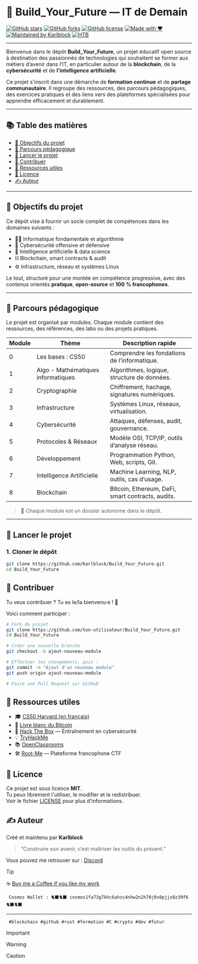 # 🚀 Build_Your_Future — IT de Demain

[![GitHub stars](https://img.shields.io/github/stars/Karlblock/Build_Your_Future?style=social)](https://github.com/Karlblock/Build_Your_Future/stargazers)
[![GitHub forks](https://img.shields.io/github/forks/Karlblock/Build_Your_Future?style=social)](https://github.com/Karlblock/Build_Your_Future/network)
[![GitHub license](https://img.shields.io/github/license/Karlblock/Build_Your_Future?style=flat-square)](LICENSE)
[![Made with ❤️](https://img.shields.io/badge/Made%20with-%E2%9D%A4-red?style=flat-square)](#)
[![Maintained by Karlblock](https://img.shields.io/badge/Maintained%20by-Karlblock-blue?style=flat-square)](https://github.com/Karlblock)
[![HTB](https://img.shields.io/badge/HackTheBox-User-black?logo=HackTheBox&logoColor=green&style=flat-square)](https://app.hackthebox.com/profile/Karlblock)



---

Bienvenue dans le dépôt **Build_Your_Future**, un projet éducatif open source à destination des passionnés de technologies qui souhaitent se former aux métiers d’avenir dans l’IT, en particulier autour de la **blockchain**, de la **cybersécurité** et de **l'intelligence artificielle**.

Ce projet s'inscrit dans une démarche de **formation continue** et de **partage communautaire**. Il regroupe des ressources, des parcours pédagogiques, des exercices pratiques et des liens vers des plateformes spécialisées pour apprendre efficacement et durablement.

---

## 📚 Table des matières

- [🎯 Objectifs du projet](#-objectifs-du-projet)
- [🧭 Parcours pédagogique](#-parcours-pédagogique)
- [🚀 Lancer le projet](#-lancer-le-projet)
- [🤝 Contribuer](#-contribuer)
- [📎 Ressources utiles](#-ressources-utiles)
- [🪪 Licence](#-licence)
- [✍️ Auteur](#-auteur)

---

## 🎯 Objectifs du projet

Ce dépôt vise à fournir un socle complet de compétences dans les domaines suivants :

- 👨‍💻 Informatique fondamentale et algorithmie
- 🔐 Cybersécurité offensive et défensive
- 🧠 Intelligence artificielle & data science
- ⛓️ Blockchain, smart contracts & audit
- ⚙️ Infrastructure, réseau et systèmes Linux

Le tout, structuré pour une montée en compétence progressive, avec des contenus orientés **pratique**, **open-source** et **100 % francophones**.

---

## 🧭 Parcours pédagogique

Le projet est organisé par modules. Chaque module contient des ressources, des références, des labs ou des projets pratiques.

| Module | Thème                                 | Description rapide                                    |
|--------|----------------------------------------|--------------------------------------------------------|
| 0      | Les bases : CS50                      | Comprendre les fondations de l’informatique.          |
| 1      | Algo - Mathématiques informatiques    | Algorithmes, logique, structure de données.           |
| 2      | Cryptographie                          | Chiffrement, hachage, signatures numériques.           |
| 3      | Infrastructure                         | Systèmes Linux, réseaux, virtualisation.              |
| 4      | Cybersécurité                          | Attaques, défenses, audit, gouvernance.               |
| 5      | Protocoles & Réseaux                   | Modèle OSI, TCP/IP, outils d’analyse réseau.          |
| 6      | Développement                          | Programmation Python, Web, scripts, Git.              |
| 7      | Intelligence Artificielle              | Machine Learning, NLP, outils, cas d’usage.           |
| 8      | Blockchain                             | Bitcoin, Ethereum, DeFi, smart contracts, audits.     |

> 📂 Chaque module est un dossier autonome dans le dépôt.

---

## 🚀 Lancer le projet

### 1. Cloner le dépôt

```bash
git clone https://github.com/Karlblock/Build_Your_Future.git
cd Build_Your_Future
```

## 🤝 Contribuer
Tu veux contribuer ? Tu es le/la bienvenu·e ! 🙌

Voici comment participer :
```bash
# Fork du projet
git clone https://github.com/ton-utilisateur/Build_Your_Future.git
cd Build_Your_Future

# Créer une nouvelle branche
git checkout -b ajout-nouveau-module

# Effectuer tes changements, puis :
git commit -m "Ajout d'un nouveau module"
git push origin ajout-nouveau-module

# Faire une Pull Request sur GitHub
```

## 📎 Ressources utiles

- 🎓 [CS50 Harvard (en français)](https://cs50.harvard.edu/x/2024/)
- 📄 [Livre blanc du Bitcoin](https://bitcoin.org/bitcoin.pdf)
- 🧪 [Hack The Box](https://www.hackthebox.com/) — Entraînement en cybersécurité
- 💡 [TryHackMe](https://tryhackme.com/)
- 📚 [OpenClassrooms](https://openclassrooms.com/fr/)
- 🛠️ [Root-Me](https://www.root-me.org/) — Plateforme francophone CTF


## 🪪 Licence

Ce projet est sous licence **MIT**.  
Tu peux librement l'utiliser, le modifier et le redistribuer.  
Voir le fichier [LICENSE](LICENSE) pour plus d’informations.

## ✍️ Auteur

Créé et maintenu par **Karlblock**

> “Construire son avenir, c’est maîtriser les outils du présent.”


Vous pouvez me retrouver sur :  [Discord](https://discord.gg/VGhMvUmBhm)


> [!TIP]

☕ [Buy me a Coffee if you like my work](https://www.buymeacoffee.com/karlblock)

     Cosmos Wallet : 🐈‍⬛🐈‍⬛ cosmos1fa73g7khc6ahzc4nhw2n2h70j0s0pjjx8z39f6 🐈‍⬛🐈‍⬛

---
     #blockchain #github #rust #formation #C #crypto #dev #futur


> [!IMPORTANT]


> [!WARNING]


> [!CAUTION]
